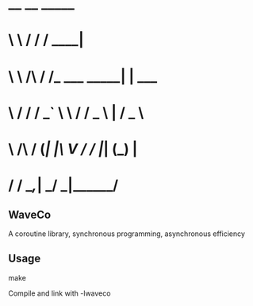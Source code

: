 
#  __          __              _____      
#  \ \        / /             / ____|     
#   \ \  /\  / /_ ___   _____| |     ___  
#    \ \/  \/ / _` \ \ / / _ \ |    / _ \ 
#     \  /\  / (_| |\ V /  __/ |___| (_) |
#      \/  \/ \__,_| \_/ \___|\_____\___/ 
                                                                         






## WaveCo
A coroutine library, synchronous programming, asynchronous efficiency



## Usage

make

Compile and link with -lwaveco
